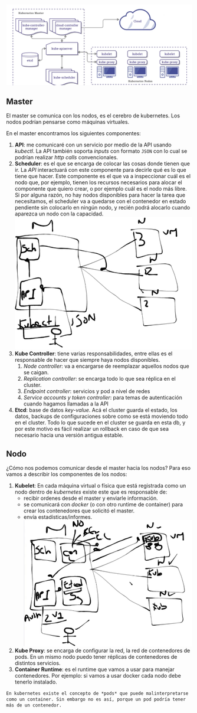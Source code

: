 
![arquitectura](https://github.com/jorgejcabrera/Kubernetes/blob/main/1-Arquitectura/img/Captura%20desde%202023-12-10%2022-27-28.png)

## Master
El master se comunica con los nodos, es el cerebro de kubernetes. Los nodos podrían pensarse como máquinas virtuales.

En el master encontramos los siguientes componentes:
1. **API**: me comunicaré con un servicio por medio de la API usando _kubectl_. La API también soporta _inputs_ con formato `JSON` con lo cual se podrían realizar _http calls_ convencionales.
2. **Scheduler**: es el que se encarga de colocar las cosas donde tienen que ir. La _API_ interactuará con este componente para decirle qué es lo que tiene que hacer. Este componente es el que va a inspeccionar cuál es el nodo que, por ejemplo, tienen los recursos necesarios para alocar el componente que quiero crear, o por ejemplo cuál es el nodo más libre.  Si por alguna razón, no hay nodos disponibles para hacer la tarea que necesitamos, el scheduler va a quedarse con el contenedor en estado pendiente sin colocarlo en ningún nodo, y recién podrá alocarlo cuando aparezca un nodo con la capacidad. 
![scheduler](https://github.com/jorgejcabrera/Kubernetes/blob/main/1-Arquitectura/img/Captura%20desde%202023-12-10%2022-40-47.png)
3. **Kube Controller**: tiene varias responsabilidades, entre ellas es el responsable de hacer que siempre haya nodos disponibles. 
	1. _Node controller_: va a encargarse de reemplazar aquellos nodos que se caigan.
	2. _Replication controller_: se encarga todo lo que sea réplica en el cluster.
	3. _Endpoint controller_: servicios y pod a nivel de redes
	4. _Service accounts y token controller_: para temas de autenticación cuando hagamos llamadas a la API
4. **Etcd**: base de datos _key-value_. Acá el cluster guarda el estado, los datos, backups de configuraciones sobre como se está moviendo todo en el cluster. Todo lo que sucede en el cluster se guarda en esta db, y por este motivo es fácil realizar un rollback en caso de que sea necesario hacia una versión antigua estable.

## Nodo
¿Cómo nos podemos comunicar desde el master hacia los nodos? Para eso vamos a describir los componentes de los nodos:
1. **Kubelet**: En cada máquina virtual o física que está registrada como un nodo dentro de _kubernetes_ existe este  que es responsable de:
	- recibir ordenes desde el master y enviarle información.
	- se comunicará con _docker_ (o con otro runtime de container) para crear los contenedores que solicitó el master.
	- envía estadísticas/informes.
![node](https://github.com/jorgejcabrera/Kubernetes/blob/main/1-Arquitectura/img/Captura%20desde%202023-12-10%2023-00-59.png)
2. **Kube Proxy**: se encarga de configurar la red, la red de contenedores de pods. En un mismo nodo puedo tener réplicas de  contenedores de distintos servicios.
3. **Container Runtime**: es el runtime que vamos a usar para manejar contenedores. Por ejemplo: si vamos a usar docker cada nodo debe tenerlo instalado.

```
En kubernetes existe el concepto de *pods* que puede malinterpretarse como un container. Sin embargo no es así, porque un pod podría tener más de un contenedor.
```

